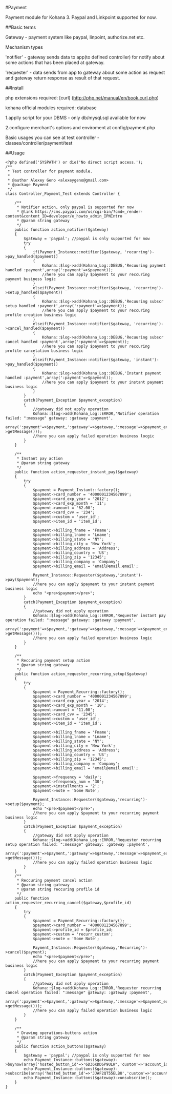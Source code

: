 #Payment

Payment module for Kohana 3. Paypal and Linkpoint supported for now.

##Basic terms

Gateway - payment system like paypal, linpoint, authorize.net etc.

Mechanism types

'notifier' - gateway sends data to  app(to defined controller) for notify about some actions that has been placed at gateway. 

'requester' - data sends from app to gateway about some action as request and gateway return response as result of that request.

##Install

php extensions required: [curl] (http://php.net/manual/en/book.curl.php)

kohana official modules required: database

1.applly script for your DBMS - only db/mysql.sql available for now

2.configure merchant's options and enviroment at config/payment.php

Basic usages you can see at test controller - classes/controller/payment/test

##Usage

	<?php defined('SYSPATH') or die('No direct script access.');
	/**
	 * Test controller for payment module.
	 *
	 * @author Alexey Geno <alexeygeno@gmail.com>
	 * @package Payment
	 */
	class Controller_Payment_Test extends Controller {

		/**
		 * Notifier action, only paypal is supported for now
		 * @link https://cms.paypal.com/us/cgi-bin/?cmd=_render-content&content_ID=developer/e_howto_admin_IPNIntro
		 * @param string gateway
		 */
		public function action_notifier($gateway)
		{
			$gateway = 'paypal'; //paypal is only supported for now
			try
			{
				if(Payment_Instance::notifier($gateway, 'recurring')->pay_handled($payment))
				{
					Kohana::$log->add(Kohana_Log::DEBUG,'Recuuring payment handled :payment',array(':payment'=>$payment));
					//here you can apply $payment to your reccuring payment business logic
				}
				elseif(Payment_Instance::notifier($gateway, 'recurring')->setup_handled($payment))
				{
					Kohana::$log->add(Kohana_Log::DEBUG,'Recuuring subscr setup handled :payment',array(':payment'=>$payment));
					//here you can apply $payment to your reccuring profile creation business logic
				}
				elseif(Payment_Instance::notifier($gateway, 'recurring')->cancel_handled($payment))
				{
					Kohana::$log->add(Kohana_Log::DEBUG,'Recuuring subscr cancel handled :payment',array(':payment'=>$payment));
					//here you can apply $payment to your reccuring profile cancelation business logic
				}
				elseif(Payment_Instance::notifier($gateway, 'instant')->pay_handled($payment))
				{
					Kohana::$log->add(Kohana_Log::DEBUG,'Instant payment handled :payment',array(':payment'=>$payment));
					//here you can apply $payment to your instant payment business logic
				}
			}
			catch(Payment_Exception $payment_exception)
			{
				//gateway did not apply operation
				Kohana::$log->add(Kohana_Log::ERROR,'Notifier operation failed: ":message" gateway: :gateway :payment',
					array(':payment'=>$payment,':gateway'=>$gateway,':message'=>$payment_exception->getMessage()));
				//here you can apply failed operation business locgic
			}
		}

		/**
		 * Instant pay action
		 * @param string gateway
		 */
		public function action_requester_instant_pay($gateway)
		{
			try
			{
				$payment = Payment_Instant::factory();
				$payment->card_number = '4000001234567899';
				$payment->card_exp_year = '2012';
				$payment->card_exp_month = '11';
				$payment->amount = '62.00';
				$payment->card_cvv = '234';
				$payment->custom = 'user_id';
				$payment->item_id = 'item_id';

				$payment->billing_fname = 'Fname';
				$payment->billing_lname = 'Lname';
				$payment->billing_state = 'NY';
				$payment->billing_city = 'New York';
				$payment->billing_address = 'Address';
				$payment->billing_country = 'US';
				$payment->billing_zip = '12345';
				$payment->billing_company = 'Company';
				$payment->billing_email = 'email@email.email';

				Payment_Instance::Requester($gateway,'instant')->pay($payment);
				//here you can apply $payment to your instant payment business logic
				echo "<pre>$payment</pre>";
			}
			catch(Payment_Exception $payment_exception)
			{
				//gateway did not apply operation
				Kohana::$log->add(Kohana_Log::ERROR,'Requester instant pay operation failed: ":message" gateway: :gateway :payment',
					array(':payment'=>$payment,':gateway'=>$gateway,':message'=>$payment_exception->getMessage()));
				//here you can apply failed operation business logic
			}
		}

		/**
		 * Reccuring payment setup action
		 * @param string gateway
		 */
		public function action_requester_recurring_setup($gateway)
		{
			try
			{
				$payment = Payment_Recurring::factory();
				$payment->card_number = '4000001234567899';
				$payment->card_exp_year = '2014';
				$payment->card_exp_month = '10';
				$payment->amount = '11.00';
				$payment->card_cvv = '2345';
				$payment->custom = 'user_id';
				$payment->item_id = 'item_id';

				$payment->billing_fname = 'Fname';
				$payment->billing_lname = 'Lname';
				$payment->billing_state = 'NY';
				$payment->billing_city = 'New York';
				$payment->billing_address = 'Address';
				$payment->billing_country = 'US';
				$payment->billing_zip = '12345';
				$payment->billing_company = 'Company';
				$payment->billing_email = 'email@email.email';

				$payment->frequency = 'daily';
				$payment->frequency_num = '30';
				$payment->installments = '2';
				$payment->note = 'Some Note';

				Payment_Instance::Requester($gateway,'recurring')->setup($payment);
				echo "<pre>$payment</pre>";
				//here you can apply $payment to your recurring payment business logic
			}
			catch(Payment_Exception $payment_exception)
			{
				//gateway did not apply operation
				Kohana::$log->add(Kohana_Log::ERROR,'Requester recurring setup operation failed: ":message" gateway: :gateway :payment',
					array(':payment'=>$payment,':gateway'=>$gateway,':message'=>$payment_exception->getMessage()));
				//here you can apply failed operation business logic
			}
		}
		/**
		 * Reccuring payment cancel action
		 * @param string gateway
		 * @param string reccuring profile id
		 */
		public function action_requester_recurring_cancel($gateway,$profile_id)
		{
			try
			{
				$payment = Payment_Recurring::factory();
				$payment->card_number = '4000001234567899';
				$payment->profile_id = $profile_id;
				$payment->custom = 'recurr_custom';
				$payment->note = 'Some Note';

				Payment_Instance::Requester($gateway,'Recurring')->cancel($payment);
				echo "<pre>$payment</pre>";
				//here you can apply $payment to your recurring payment business logic
			}
			catch(Payment_Exception $payment_exception)
			{
				//gateway did not apply operation
				Kohana::$log->add(Kohana_Log::ERROR,'Requester recurring cancel operation failed: ":message" gateway: :gateway :payment',
					array(':payment'=>$payment,':gateway'=>$gateway,':message'=>$payment_exception->getMessage()));
				//here you can apply failed operation business logic
			}
		}

		/**
		 * Drawing operations-buttons action
		 * @param string gateway
		 */
		public function action_buttons($gateway)
		{
			$gateway = 'paypal'; //paypal is only supported for now
			echo Payment_Instance::buttons($gateway)->buynow(array('hosted_button_id'=>'6D36KDD6P9ULW','custom'=>'account_id'));
			echo Payment_Instance::buttons($gateway)->subscribe(array('hosted_button_id'=>'JJAF2QT55ELBU','custom'=>'account_id'));
			echo Payment_Instance::buttons($gateway)->unsubscribe();
		}
	} 